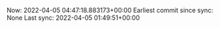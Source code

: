 Now: 2022-04-05 04:47:18.883173+00:00 Earliest commit since sync: None Last sync: 2022-04-05 01:49:51+00:00
